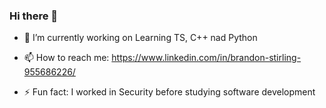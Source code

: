 ### Hi there 👋


- 🔭 I’m currently working on Learning TS, C++ nad Python

- 📫 How to reach me: https://www.linkedin.com/in/brandon-stirling-955686226/

- ⚡ Fun fact: I worked in Security before studying software development 

